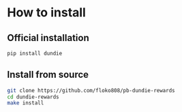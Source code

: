 # How to install

## Official installation

```py
pip install dundie
```


## Install from source


```bash
git clone https://github.com/floko808/pb-dundie-rewards
cd dundie-rewards
make install
```